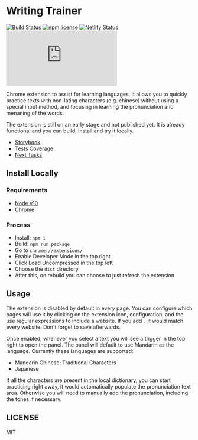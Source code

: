 # Writing Trainer

[![Build Status](https://travis-ci.org/igncp/writing-trainer.svg?branch=master)](https://travis-ci.org/igncp/writing-trainer)
[![npm license](https://img.shields.io/badge/license-MIT-blue.svg)](https://github.com/igncp/writing-trainer)
[![Netlify Status](https://api.netlify.com/api/v1/badges/91b60a19-45bd-4d20-834a-19e9660bdcd4/deploy-status)](https://app.netlify.com/sites/writing-trainer/deploys)
[![type-coverage](https://img.shields.io/badge/dynamic/json.svg?label=type-coverage&prefix=%E2%89%A5&suffix=%&query=$.typeCoverage.atLeast&uri=https%3A%2F%2Fraw.githubusercontent.com%2Figncp%2Fwriting-trainer%2Fmaster%2Fpackage.json)](https://github.com/plantain-00/type-coverage)

Chrome extension to assist for learning languages. It allows you to quickly
practice texts with non-lating characters (e.g. chinese) without using a
special input method, and focusing in learning the pronunciation and menaning
of the words.

The extension is still on an early stage and not published yet. It is already
functional and you can build, install and try it locally.

- [Storybook](https://writing-trainer.netlify.com)
- [Tests Coverage](https://writing-trainer.netlify.com/tests-coverage)
- [Next Tasks](./docs/TODO.md)

## Install Locally

### Requirements

- [Node v10](https://nodejs.org/en/)
- [Chrome](https://www.google.com/chrome/)

### Process

- Install: `npm i`
- Build: `npm run package`
- Go to `chrome://extensions/`
- Enable Developer Mode in the top right
- Click Load Uncompressed in the top left
- Choose the `dist` directory
- After this, on rebuild you can choose to just refresh the extension

## Usage

The extension is disabled by default in every page. You can configure which
pages will use it by clicking on the extension icon, configuration, and the use
regular expressions to include a website. If you add `.` it would match every
website. Don't forget to save afterwards.

Once enabled, whenever you select a text you will see a trigger in the top
right to open the panel. The panel will default to use Mandarin as the
language. Currently these languages are supported:

- Mandarin Chinese: Traditional Characters
- Japanese

If all the characters are present in the local dictionary, you can start
practicing right away, it would automatically populate the pronunciation text
area. Otherwise you will need to manually add the pronunciation, including the
tones if necessary.

## LICENSE

MIT
